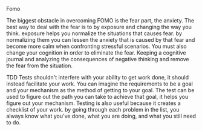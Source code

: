 Fomo

The biggest obstacle in overcoming FOMO is the fear part, the anxiety. 
The best way to deal with the fear is to by exposure and changing the way you think.
exposure helps you normalize the situations that causes fear. by normalizing them 
you can lessen the anxiety that is caused by that fear and become more calm when 
confronting stressful scenarios. You must also change your cognition in order to 
eliminate the fear. Keeping a cognitive journal and analyzing the consequences of
negative thinking and remove the fear from the situation.

TDD
Tests shouldn't interfere with your ability to get work done, it should instead
facilitate your work. You can imagine the requirements to be a goal and your 
mechanism as the method of getting to your goal. The test can be used to figure
out the path you can take to achieve that goal, it helps you figure out your
mechanism. Testing is also useful because it creates a checklist of your work.
by going through each problem in the list, you always know what you've done, what 
you are doing, and what you still need to do.
